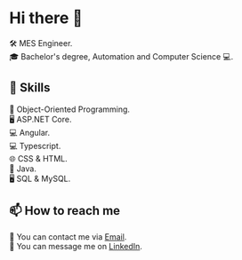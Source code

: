 # Hi there 👋

<!--
**Vlad-Gheorghita/Vlad-Gheorghita** is a ✨ _special_ ✨ repository because its `README.md` (this file) appears on your GitHub profile.

Here are some ideas to get you started:

- 🔭 I’m currently working on ...
- 🌱 I’m currently learning ...
- 👯 I’m looking to collaborate on ...
- 🤔 I’m looking for help with ...
- 💬 Ask me about ...
- 📫 How to reach me: ...
- 😄 Pronouns: ...
- ⚡ Fun fact: ...
-->



🛠️ MES Engineer. <br>
🎓 Bachelor's degree, Automation and Computer Science 💻. <br>



## 🌟 Skills
🔅 Object-Oriented Programming. <br>
🖥️ ASP.NET Core. <br>
💻 Angular. <br>
💻 Typescript. <br>
🌐 CSS & HTML. <br>
🔅 Java. <br>
🖥️ SQL & MySQL. <br>



## 📫 How to reach me
📧 You can contact me via [Email](mailto:vlad.gheorghita.s@outlook.com). <br>
📨 You can message me on [LinkedIn](https://www.linkedin.com/in/vlad-gheorghita-07ba931a1/). <br>


